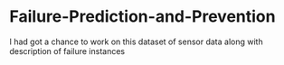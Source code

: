 # Failure-Prediction-and-Prevention
I had got a chance to work on this dataset of sensor data along with description of failure instances
